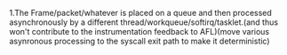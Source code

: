 1.The Frame/packet/whatever is placed on a queue and then processed asynchronously by a different thread/workqueue/softirq/tasklet.(and thus won't contribute to the instrumentation feedback to AFL)(move various asynronous processing to the syscall exit path to make it deterministic)